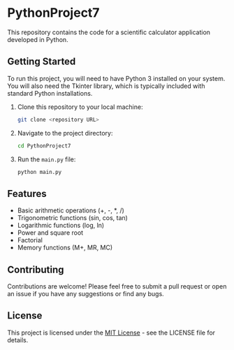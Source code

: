 # PythonProject7

This repository contains the code for a scientific calculator application developed in Python.

## Getting Started

To run this project, you will need to have Python 3 installed on your system. You will also need the Tkinter library, which is typically included with standard Python installations.

1.  Clone this repository to your local machine:

    ```bash
    git clone <repository URL>
    ```

2.  Navigate to the project directory:

    ```bash
    cd PythonProject7
    ```

3.  Run the `main.py` file:

    ```bash
    python main.py
    ```

## Features

-   Basic arithmetic operations (+, -, \*, /)
-   Trigonometric functions (sin, cos, tan)
-   Logarithmic functions (log, ln)
-   Power and square root
-   Factorial
-   Memory functions (M+, MR, MC)

## Contributing

Contributions are welcome! Please feel free to submit a pull request or open an issue if you have any suggestions or find any bugs.

## License

This project is licensed under the [MIT License](LICENSE) - see the LICENSE file for details.

